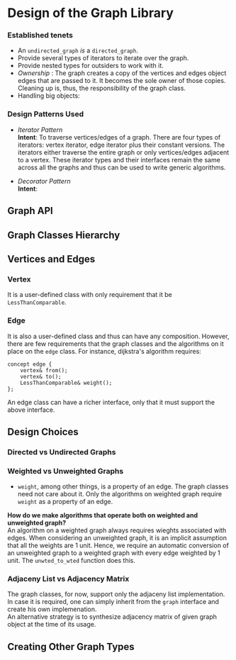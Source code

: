 
# Design of the Graph Library




### Established tenets

* An `undirected_graph` _is_ a `directed_graph`.
* Provide several types of iterators to iterate over the graph.
* Provide nested types for outsiders to work with it.
* _Ownership_ : The graph creates a copy of the vertices and edges object edges that are passed to it. It becomes the sole owner of those copies. Cleaning up is, thus, the responsibility of the graph class.
* Handling big objects:

### Design Patterns Used
* _Iterator Pattern_ <br>
__Intent__: To traverse vertices/edges of a graph. There are four types of iterators: vertex iterator, edge iterator plus their constant versions. The iterators either traverse the entire graph or only vertices/edges adjacent to a vertex. These iterator types and their interfaces remain the same across all the graphs and thus can be used to write generic algorithms.

* _Decorator Pattern_ <br>
__Intent__:

## Graph API



## Graph Classes Hierarchy


## Vertices and Edges
### Vertex
It is a user-defined class with only requirement that it be `LessThanComparable`.

### Edge
It is also a user-defined class and thus can have any composition. However, there are few requirements that the graph classes and the algorithms on it place on the `edge` class.
For instance, dijkstra's algorithm requires:
```
concept edge {
	vertex& from();
	vertex& to();
	LessThanComparable& weight();
};
```

An edge class can have a richer interface, only that it must support the above interface.


## Design Choices

### Directed vs Undirected Graphs




### Weighted vs Unweighted Graphs

* `weight`, among other things, is a property of an edge. The graph classes need not care about it. Only the algorithms on weighted graph require `weight` as a property of an edge.

__How do we make algorithms that operate both on weighted and unweighted graph?__
<br>
An algorithm on a weighted graph always requires wieghts associated with edges. When considering an unweighted graph, it is an implicit assumption that all the weights are 1 unit.
Hence, we require an automatic conversion of an unweighted graph to a weighted graph with every edge weighted by 1 unit. The `unwted_to_wted` function does this.



### Adjaceny List vs Adjacency Matrix
The graph classes, for now, support only the adjaceny list implementation. In case it is required, one can simply inherit from the `graph` interface and create his own implemenation.<br>
An alternative strategy is to synthesize adjacency matrix of given graph object at the time of its usage.

## Creating Other Graph Types
